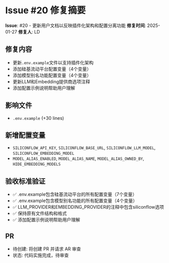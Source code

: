 # Issue #20 修复摘要

**Issue**: #20 - 更新用户文档以反映插件化架构和配置分离功能
**修复时间**: 2025-01-27
**修复人**: LD

## 修复内容
- 更新`.env.example`文件以支持插件化架构
- 添加硅基流动平台配置变量（4个变量）
- 添加模型别名功能配置变量（4个变量）
- 更新LLM和Embedding提供商选项注释
- 添加配置示例说明帮助用户理解

## 影响文件
- `.env.example` (+30 lines)

## 新增配置变量
- `SILICONFLOW_API_KEY`, `SILICONFLOW_BASE_URL`, `SILICONFLOW_LLM_MODEL`, `SILICONFLOW_EMBEDDING_MODEL`
- `MODEL_ALIAS_ENABLED`, `MODEL_ALIAS_NAME`, `MODEL_ALIAS_OWNED_BY`, `HIDE_EMBEDDING_MODELS`

## 验收标准验证
- ✅ .env.example包含硅基流动平台的所有配置变量（7个变量）
- ✅ .env.example包含模型别名功能的所有配置变量（4个变量）
- ✅ LLM_PROVIDER和EMBEDDING_PROVIDER的注释中包含siliconflow选项
- ✅ 保持原有文件结构和格式
- ✅ 添加配置示例说明帮助用户理解

## PR
- 待创建: 将创建 PR 并请求 AR 审查
- 状态: 代码实施完成，待审查